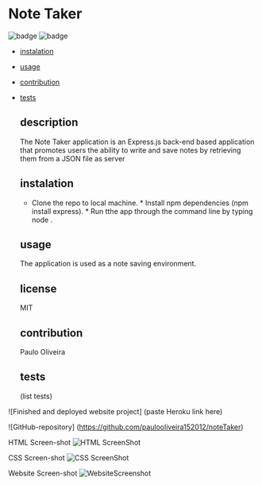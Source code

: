 # Note Taker
![badge](https://img.shields.io/badge/license-MIT-green)
![badge](https://img.shields.io/github/last-commit/paulooliveira152012/noteTaker)
- [instalation](#instalation)
- [usage](#usage)
- [contribution](#contribution)
- [tests](#tests)


  ## description 
  The Note Taker application is an Express.js back-end based application that promotes users the ability to write and save notes by retrieving them from a JSON file  as server
  
  ## instalation
  * Clone the repo to local machine. * Install npm dependencies  (npm install express). * Run tthe app through the command line by typing node .

  ## usage
  The application is used as a note saving environment.

  ## license
  MIT

  ## contribution
  Paulo Oliveira

  ## tests
  (list tests)

![Finished and deployed website project] (paste Heroku link here)

![GitHub-repository] (https://github.com/paulooliveira152012/noteTaker)

HTML Screen-shot
![HTML ScreenShot](assets/images/)

CSS Screen-shot
![CSS ScreenShot](assets/images/)

Website Screen-shot
![WebsiteScreenshot](assets/images/)

